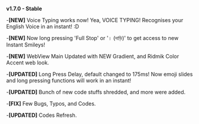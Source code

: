 **v1.7.0 - Stable**

-**[NEW]** Voice Typing works now! Yea, VOICE TYPING! Recognises your English Voice in an instant! :D

-**[NEW]** Now long pressing 'Full Stop' or '। (দাড়ি)' to get access to new Instant Smileys!

-**[NEW]** WebView Main Updated with NEW Gradient, and Ridmik Color Accent web look.

-**[UPDATED]** Long Press Delay, default changed to 175ms! Now emoji slides and long pressing functions will work in an instant! 

-**[UPDATED]** Bunch of new code stuffs shredded, and more were added.

-**[FIX]** Few Bugs, Typos, and Codes.

-**[UPDATED]** Codes Refresh. 
